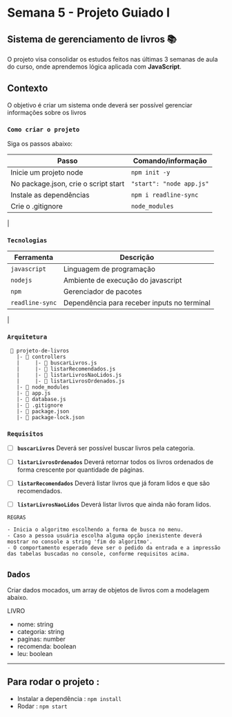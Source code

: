 # Semana 5 - Projeto Guiado I
## Sistema de gerenciamento de livros 📚  
O projeto visa consolidar os estudos feitos nas últimas 3 semanas de aula do curso, onde aprendemos lógica aplicada com **JavaScript**.

## Contexto

O objetivo é criar um sistema onde deverá ser possível gerenciar informações sobre os livros

### `Como criar o projeto` 

Siga os passos abaixo:

| Passo | Comando/informação       |
| --------- | ----------- |
| Inicie um projeto node | `npm init -y` |
| No package.json, crie o script start   | `"start": "node app.js"` |
| Instale as dependências   | `npm i readline-sync` |
| Crie o .gitignore     | `node_modules` |
|

### `Tecnologias`

| Ferramenta | Descrição |
| --- | --- |
| `javascript` | Linguagem de programação |
| `nodejs` | Ambiente de execução do javascript|
| `npm` | Gerenciador de pacotes|
| `readline-sync` | Dependência para receber inputs no terminal|
| 
  
### `Arquitetura`

```
 📁 projeto-de-livros
   |- 📁 controllers
   |     |- 📄 buscarLivros.js
   |     |- 📄 listarRecomendados.js
   |     |- 📄 listarLivrosNaoLidos.js
   |     |- 📄 listarLivrosOrdenados.js
   |- 📁 node_modules
   |- 📄 app.js
   |- 📄 database.js
   |- 📄 .gitignore
   |- 📄 package.json  
   |- 📄 package-lock.json
```

### `Requisitos`

- [ ]  **`buscarLivros`** Deverá ser possível buscar livros pela categoria.
- [ ]  **`listarLivrosOrdenados`** Deverá retornar todos os livros ordenados de forma crescente por quantidade de páginas.
- [ ]  **`listarRecomendados`** Deverá listar livros que já foram lidos e que são recomendados.
- [ ]  **`listarLivrosNaoLidos`** Deverá listar livros que ainda não foram lidos.


`REGRAS`
```
- Inicia o algoritmo escolhendo a forma de busca no menu.
- Caso a pessoa usuária escolha alguma opção inexistente deverá mostrar no console a string 'fim do algoritmo'.
- O comportamento esperado deve ser o pedido da entrada e a impressão das tabelas buscadas no console, conforme requisitos acima.
```

## `Dados`

Criar dados mocados, um array de objetos de livros com a modelagem abaixo.

LIVRO
- nome: string
- categoria: string
- paginas: number
- recomenda: boolean
- leu: boolean
----

## Para rodar o projeto : 

- Instalar a dependência : ` npm install `
- Rodar : ` npm start `